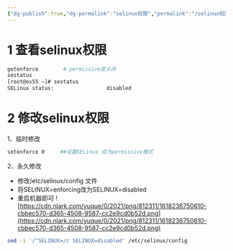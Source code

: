 ```yaml
---
{"dg-publish":true,"dg-permalink":"selinux权限","permalink":"/selinux权限/","noteIcon":"","created":"2019-11-22","updated":""}
---
```


# 1 查看selinux权限

```bash
getenforce        # permissive是关闭
sestatus
[root@os55 ~]# sestatus
SELinux status:                 disabled
```

# 2 修改selinux权限

1、临时修改
```bash
setenforce 0     ##设置SELinux 成为permissive模式
```

2、永久修改
- 修改/etc/selinux/config 文件
- 将SELINUX=enforcing改为SELINUX=disabled
- 重启机器即可
![https://cdn.nlark.com/yuque/0/2021/png/812311/1618236750610-cbbec570-d365-4508-9587-cc2e9cd0b52d.png](https://cdn.nlark.com/yuque/0/2021/png/812311/1618236750610-cbbec570-d365-4508-9587-cc2e9cd0b52d.png)

```bash
sed -i '/^SELINUX=/c SELINUX=disabled' /etc/selinux/config
```